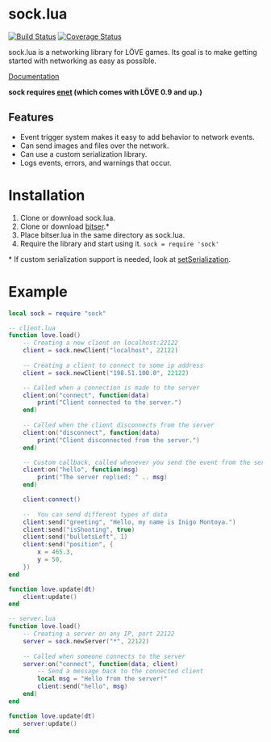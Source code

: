 # sock.lua

[![Build Status](https://travis-ci.org/camchenry/sock.lua.svg?branch=master)](https://travis-ci.org/camchenry/sock.lua)
[![Coverage Status](https://coveralls.io/repos/github/camchenry/sock.lua/badge.svg?branch=master)](https://coveralls.io/github/camchenry/sock.lua?branch=master)

sock.lua is a networking library for LÖVE games. Its goal is to make getting started with networking as easy as possible.

[Documentation](http://camchenry.com/sock.lua/)

**sock requires [enet](https://github.com/leafo/lua-enet) (which comes with LÖVE 0.9 and up.)**

## Features

- Event trigger system makes it easy to add behavior to network events.
- Can send images and files over the network.
- Can use a custom serialization library.
- Logs events, errors, and warnings that occur.

# Installation

1. Clone or download sock.lua.
2. Clone or download [bitser](https://github.com/gvx/bitser).\*
3. Place bitser.lua in the same directory as sock.lua.
4. Require the library and start using it. `sock = require 'sock'`

\* If custom serialization support is needed, look at [setSerialization](http://camchenry.com/sock.lua/index.html#Server:setSerialization).

# Example

```lua
local sock = require "sock"

-- client.lua
function love.load()
    -- Creating a new client on localhost:22122
    client = sock.newClient("localhost", 22122)
    
    -- Creating a client to connect to some ip address
    client = sock.newClient("198.51.100.0", 22122)

    -- Called when a connection is made to the server
    client:on("connect", function(data)
        print("Client connected to the server.")
    end)
    
    -- Called when the client disconnects from the server
    client:on("disconnect", function(data)
        print("Client disconnected from the server.")
    end)

    -- Custom callback, called whenever you send the event from the server
    client:on("hello", function(msg)
        print("The server replied: " .. msg)
    end)

    client:connect()
    
    --  You can send different types of data
    client:send("greeting", "Hello, my name is Inigo Montoya.")
    client:send("isShooting", true)
    client:send("bulletsLeft", 1)
    client:send("position", {
        x = 465.3,
        y = 50,
    })
end

function love.update(dt)
    client:update()
end
```

```lua
-- server.lua
function love.load()
    -- Creating a server on any IP, port 22122
    server = sock.newServer("*", 22122)
    
    -- Called when someone connects to the server
    server:on("connect", function(data, client)
        -- Send a message back to the connected client
        local msg = "Hello from the server!"
        client:send("hello", msg)
    end)
end

function love.update(dt)
    server:update()
end
```
